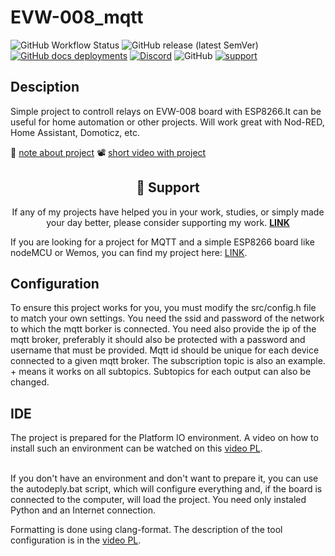 # EVW-008_mqtt

![GitHub Workflow Status](https://img.shields.io/github/actions/workflow/status/InzynierDomu/EVW-008_mqtt/main.yml?logo=github&style=flat-square)
![GitHub release (latest SemVer)](https://img.shields.io/github/v/release/InzynierDomu/Relay_mqtt?style=flat-square)
<a href="https://inzynierdomu.github.io/EVW-008_mqtt/">![GitHub docs deployments](https://img.shields.io/github/deployments/InzynierDomu/Relay_mqtt/github-pages?label=docs&logo=BookStack&logoColor=white&style=flat-square)</a>
<a href="https://discord.gg/KmW6mHdg">![Discord](https://img.shields.io/discord/815929748882587688?logo=discord&logoColor=green&style=flat-square)</a>
![GitHub](https://img.shields.io/github/license/InzynierDomu/Relay_mqtt?style=flat-square)
<a href="https://tipo.live/p/inzynierdomu">![support](https://img.shields.io/badge/support-tipo.live-yellow?style=flat-square)</a>

## Desciption

Simple project to controll relays on EVW-008 board with ESP8266.It can be useful for home automation or other projects. Will work great with Nod-RED, Home Assistant, Domoticz, etc.

📖 <a href="https://www.inzynierdomu.pl/evw-008-i-mqtt-czyli-devboard-idealny-do-prostej-automatyki/">note about project</a>
📽️ <a href="https://youtube.com/shorts/Eb1-dHuqsug">short video with project</a>

<div align="center">
<h2>💖 Support</h2>

<p>If any of my projects have helped you in your work, studies, or simply made your day better, please consider supporting my work. <strong><a href="https://tipo.live/p/inzynierdomu">LINK</a></strong></p>
</div>

If you are looking for a project for MQTT and a simple ESP8266 board like nodeMCU or Wemos, you can find my project here: [LINK](https://github.com/InzynierDomu/Relay_mqtt).

## Configuration

To ensure this project works for you, you must modify the src/config.h file to match your own settings.
You need the ssid and password of the network to which the mqtt borker is connected.
You need also provide the ip of the mqtt broker, preferably it should also be protected with a password and username that must be provided.
Mqtt id should be unique for each device connected to a given mqtt broker.
The subscription topic is also an example. + means it works on all subtopics. Subtopics for each output can also be changed.

## IDE

The project is prepared for the Platform IO environment. A video on how to install such an environment can be watched on this [video PL](https://youtu.be/Em9NuebT2Kc).
<br><br>

If you don't have an environment and don't want to prepare it, you can use the autodeply.bat script, which will configure everything and, if the board is connected to the computer, will load the project. You need only instaled Python and an Internet connection.

Formatting is done using clang-format. The description of the tool configuration is in the [video PL](https://youtu.be/xxuaOG0WjIE).
<br><br>
